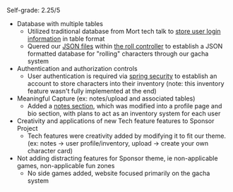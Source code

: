 Self-grade: 2.25/5

- Database with multiple tables
  - Utilized traditional database from Mort tech talk to [store user login information](https://github.com/zenxha/musicgacha/tree/main/src/main/java/com/musicgacha/controllers/database/person) in table format
  - Quered our [JSON files](https://github.com/zenxha/musicgacha/tree/main/src/main/resources/static/json/characters) within [the roll controller](https://github.com/zenxha/musicgacha/blob/6a1ef76752ce09fdc7434989592676fa50d11ee0/src/main/java/com/musicgacha/controllers/RollController.java#L47-L51) to establish a JSON formatted database for "rolling" characters through our gacha system
- Authentication and authorization controls
  - User authentication is required via [spring security](https://github.com/zenxha/musicgacha/tree/main/src/main/java/com/musicgacha/controllers/security) to establish an account to store characters into their inventory (note: this inventory feature wasn't fully implemented at the end)
- Meaningful Capture (ex: notes/upload and associated tables)
  - Added a [notes section](https://github.com/zenxha/musicgacha/tree/main/src/main/java/com/musicgacha/controllers/database/note), which was modified into a profile page and bio section, with plans to act as an inventory system for each user
- Creativity and applications of new Tech feature features to Sponsor Project
  - Tech features were creativity added by modifying it to fit our theme. (ex: notes -> user profile/inventory, upload -> create your own character card)
- Not adding distracting features for Sponsor theme, ie non-applicable games, non-applicable fun zones
  - No side games added, website focused primarily on the gacha system
